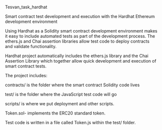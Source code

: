 Tesvan_task_hardhat


Smart contract test development and execution with the Hardhat Ethereum development environment

Using Hardhat as a Solidity smart contract development environment makes it easy to include automated tests as part of the development process. The ethers.js and Chai assertion libraries allow test code to deploy contracts and validate functionality.


Hardhat project automatically includes the ethers.js library and the Chai Assertion Library which together allow quick development and execution of smart contract tests. 

The project includes:

contracts/ is the folder where the smart contract Solidity code lives

test/ is the folder where the JavaScript test code will go

scripts/ is where we put deployment and other scripts.

Token.sol- implements the ERC20 standard token.

Test code is written in a file called Token.js within the test/ folder.
